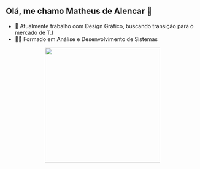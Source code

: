 ## Olá, me chamo Matheus de Alencar 👋

<ul>
<li>👔 Atualmente trabalho com Design Gráfico, buscando transição para o mercado de T.I</li>
<li>👨‍🎓 Formado em Análise e Desenvolvimento de Sistemas</li>  
</ul>

<div align="center">
  <img height="300em" src="https://github-readme-stats.vercel.app/api/top-langs/?username=MatheusDAGl&theme=dark" />
</div>


